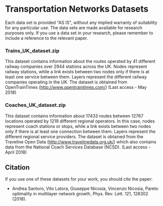 # Transportation Networks Datasets
Each data set is provided "AS IS", without any implied warranty of suitability for any particular use. 
The data sets are made available for research purposes only. 
If you use a data set in your research, please remember to include a reference to the relevant paper.

### Trains_UK_dataset.zip

This dataset contains information about the routes operated by 41 different railway companies over 2944 stations across the UK.
Nodes represent railway stations, while a link exists between two nodes only if there is at least one service between them. Layers represent the different railway companies operating in the UK. 
The dataset is obtained from OpenTrainTimes (http://www.opentraintimes.com/) (Last access - May 2018)

### Coaches_UK_dataset.zip
This dataset contains information about 17433 routes between 12767 locations operated by 1219 different regional operators. In this case, nodes represent coach stations or stops, while a link exists between two nodes only if there is at least one
connection between them. Layers represent the different regional service providers.
The dataset is obtained from the Traveline Open Data (http://www.travelinedata.org.uk/) which also contains data from the National Coach Services Database (NCSD). (Last access - April 2018)



## Citation

If you use one of these datasets for your work, you should cite the paper:

- Andrea Santoro, Vito Latora, Giuseppe Nicosia, Vincenzo Nicosia, Pareto optimality in multilayer network growth, 
Phys. Rev. Lett. 121, 128302 (2018).
